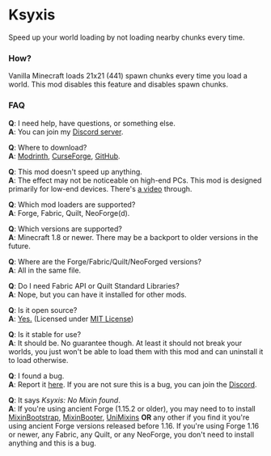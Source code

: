 # Ksyxis

Speed up your world loading by not loading nearby chunks every time.

### How?

Vanilla Minecraft loads 21x21 (441) spawn chunks every time you load a world. This mod disables this feature and disables spawn chunks.

### FAQ

**Q**: I need help, have questions, or something else.  
**A**: You can join my [Discord server](https://discord.gg/Q6saSVSuYQ).

**Q**: Where to download?  
**A**: [Modrinth](https://modrinth.com/mod/ksyxis), [CurseForge](https://www.curseforge.com/minecraft/mc-mods/ksyxis), [GitHub](https://github.com/VidTu/Ksyxis).

**Q**: This mod doesn't speed up anything.  
**A**: The effect may not be noticeable on high-end PCs. This mod is designed primarily for low-end devices. There's [a video](https://www.youtube.com/watch?v=PXWdDoVU1C4) through.

**Q**: Which mod loaders are supported?  
**A**: Forge, Fabric, Quilt, NeoForge(d).

**Q**: Which versions are supported?  
**A**: Minecraft 1.8 or newer. There may be a backport to older versions in the future.

**Q**: Where are the Forge/Fabric/Quilt/NeoForged versions?  
**A**: All in the same file.

**Q**: Do I need Fabric API or Quilt Standard Libraries?  
**A**: Nope, but you can have it installed for other mods.

**Q**: Is it open source?  
**A**: [Yes.](https://github.com/VidTu/Ksyxis) (Licensed under [MIT License](https://github.com/VidTu/Ksyxis/blob/main/LICENSE))

**Q**: Is it stable for use?  
**A**: It should be. No guarantee though. At least it should not break your worlds, you just won't be able to load them with this mod and can uninstall it to load otherwise.

**Q**: I found a bug.  
**A**: Report it [here](https://github.com/VidTu/Ksyxis/issues). If you are not sure this is a bug, you can join the [Discord](https://discord.gg/Q6saSVSuYQ).

**Q**: It says *Ksyxis: No Mixin found*.  
**A**: If you're using ancient Forge (1.15.2 or older), you may need to to install [MixinBootstrap](https://modrinth.com/mod/mixinbootstrap), [MixinBooter](https://modrinth.com/mod/mixinbooter), [UniMixins](https://modrinth.com/mod/unimixins) **OR** any other if you find it you're using ancient Forge versions released before 1.16. If you're using Forge 1.16 or newer, any Fabric, any Quilt, or any NeoForge, you don't need to install anything and this is a bug.
